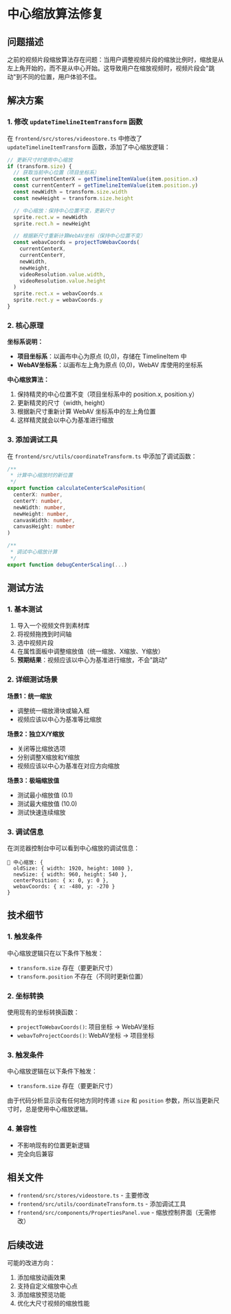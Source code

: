 # 中心缩放算法修复

## 问题描述

之前的视频片段缩放算法存在问题：当用户调整视频片段的缩放比例时，缩放是从左上角开始的，而不是从中心开始。这导致用户在缩放视频时，视频片段会"跳动"到不同的位置，用户体验不佳。

## 解决方案

### 1. 修改 `updateTimelineItemTransform` 函数

在 `frontend/src/stores/videostore.ts` 中修改了 `updateTimelineItemTransform` 函数，添加了中心缩放逻辑：

```typescript
// 更新尺寸时使用中心缩放
if (transform.size) {
  // 获取当前中心位置（项目坐标系）
  const currentCenterX = getTimelineItemValue(item.position.x)
  const currentCenterY = getTimelineItemValue(item.position.y)
  const newWidth = transform.size.width
  const newHeight = transform.size.height

  // 中心缩放：保持中心位置不变，更新尺寸
  sprite.rect.w = newWidth
  sprite.rect.h = newHeight

  // 根据新尺寸重新计算WebAV坐标（保持中心位置不变）
  const webavCoords = projectToWebavCoords(
    currentCenterX,
    currentCenterY,
    newWidth,
    newHeight,
    videoResolution.value.width,
    videoResolution.value.height
  )
  sprite.rect.x = webavCoords.x
  sprite.rect.y = webavCoords.y
}
```

### 2. 核心原理

**坐标系说明：**
- **项目坐标系**：以画布中心为原点 (0,0)，存储在 TimelineItem 中
- **WebAV坐标系**：以画布左上角为原点 (0,0)，WebAV 库使用的坐标系

**中心缩放算法：**
1. 保持精灵的中心位置不变（项目坐标系中的 position.x, position.y）
2. 更新精灵的尺寸（width, height）
3. 根据新尺寸重新计算 WebAV 坐标系中的左上角位置
4. 这样精灵就会以中心为基准进行缩放

### 3. 添加调试工具

在 `frontend/src/utils/coordinateTransform.ts` 中添加了调试函数：

```typescript
/**
 * 计算中心缩放时的新位置
 */
export function calculateCenterScalePosition(
  centerX: number,
  centerY: number,
  newWidth: number,
  newHeight: number,
  canvasWidth: number,
  canvasHeight: number
)

/**
 * 调试中心缩放计算
 */
export function debugCenterScaling(...)
```

## 测试方法

### 1. 基本测试
1. 导入一个视频文件到素材库
2. 将视频拖拽到时间轴
3. 选中视频片段
4. 在属性面板中调整缩放值（统一缩放、X缩放、Y缩放）
5. **预期结果**：视频应该以中心为基准进行缩放，不会"跳动"

### 2. 详细测试场景

**场景1：统一缩放**
- 调整统一缩放滑块或输入框
- 视频应该以中心为基准等比缩放

**场景2：独立X/Y缩放**
- 关闭等比缩放选项
- 分别调整X缩放和Y缩放
- 视频应该以中心为基准在对应方向缩放

**场景3：极端缩放值**
- 测试最小缩放值 (0.1)
- 测试最大缩放值 (10.0)
- 测试快速连续缩放

### 3. 调试信息

在浏览器控制台中可以看到中心缩放的调试信息：
```
🎯 中心缩放: {
  oldSize: { width: 1920, height: 1080 },
  newSize: { width: 960, height: 540 },
  centerPosition: { x: 0, y: 0 },
  webavCoords: { x: -480, y: -270 }
}
```

## 技术细节

### 1. 触发条件
中心缩放逻辑只在以下条件下触发：
- `transform.size` 存在（要更新尺寸）
- `transform.position` 不存在（不同时更新位置）

### 2. 坐标转换
使用现有的坐标转换函数：
- `projectToWebavCoords()`: 项目坐标 → WebAV坐标
- `webavToProjectCoords()`: WebAV坐标 → 项目坐标

### 3. 触发条件
中心缩放逻辑在以下条件下触发：
- `transform.size` 存在（要更新尺寸）

由于代码分析显示没有任何地方同时传递 `size` 和 `position` 参数，所以当更新尺寸时，总是使用中心缩放逻辑。

### 4. 兼容性
- 不影响现有的位置更新逻辑
- 完全向后兼容

## 相关文件

- `frontend/src/stores/videostore.ts` - 主要修改
- `frontend/src/utils/coordinateTransform.ts` - 添加调试工具
- `frontend/src/components/PropertiesPanel.vue` - 缩放控制界面（无需修改）

## 后续改进

可能的改进方向：
1. 添加缩放动画效果
2. 支持自定义缩放中心点
3. 添加缩放预览功能
4. 优化大尺寸视频的缩放性能
